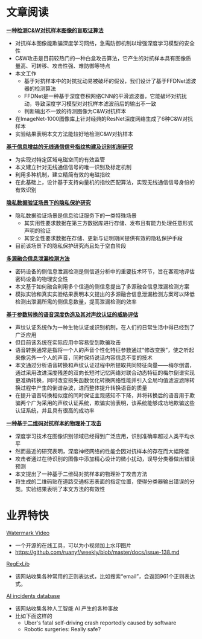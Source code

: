 # 文章阅读

[**一种检测C&W对抗样本图像的盲取证算法**](http://jcs.iie.ac.cn/xxaqxb/ch/reader/view_abstract.aspx?file_no=20200601&flag=1)
* 对抗样本图像能欺骗深度学习网络，急需防御机制以增强深度学习模型的安全性
* C&W攻击是目前较热门的一种白盒攻击算法，它产生的对抗样本具有图像质量高、可转移、攻击性强、难防御等特点
* 本文工作
   * 基于对抗样本中的对抗扰动易被破坏的假设，我们设计了基于FFDNet滤波器的检测算法
   * FFDNet是一种基于深度卷积网络CNN的平滑滤波器，它能破坏对抗扰动，导致深度学习模型对对抗样本滤波前后的输出不一致
   * 判断输出不一致的待测图像为C&W对抗样本
* 在ImageNet-1000图像库上针对经典的ResNet深度网络生成了6种C&W对抗样本
* 实验结果表明本文方法能较好地检测C&W对抗样本


[**基于信息增益的无线通信信号指纹构建及识别机制研究**](http://jcs.iie.ac.cn/xxaqxb/ch/reader/view_abstract.aspx?file_no=20200602&flag=1)
* 为实现对特定区域电磁空间的有效监管
* 本文建立针对无线通信信号的唯一识别及标定机制
* 利用多种机制，建立精简有效的电磁指纹
* 在此基础上，设计基于支持向量机的指纹匹配算法，实现无线通信信号身份的有效识别


[**隐私数据验证场景下的隐私保护研究**](http://jcs.iie.ac.cn/xxaqxb/ch/reader/view_abstract.aspx?file_no=20200603&flag=1)
* 隐私数据验证场景是信息验证服务下的一类特殊场景
   * 其实用性要求数据在第三方数据库进行存储、发布且有能力处理任意形式声明的验证
   * 其安全性要求数据在存储、更新与证明期间提供有效的隐私保护手段
* 目前该场景下的隐私保护研究尚且处于空白阶段


[**多源融合信息泄漏检测方法**](http://jcs.iie.ac.cn/xxaqxb/ch/reader/view_abstract.aspx?file_no=20200604&flag=1)
* 密码设备的侧信息泄漏检测是侧信道分析中的重要技术环节，旨在客观地评估密码设备的物理安全性
* 本文基于如何融合利用多个信道的侧信息提出了多源融合信息泄漏检测方案
* 模拟实验和真实实验结果表明本文提出的多源融合信息泄漏检测方案可以降低检测出泄漏所需的侧信息数量，提高泄漏检测的效率


[**基于参数转换的语音深度伪造及其对声纹认证的威胁评估**](http://jcs.iie.ac.cn/xxaqxb/ch/reader/view_abstract.aspx?file_no=20200605&flag=1)
* 声纹认证系统作为一种生物认证或识别机制，在人们的日常生活中得已经到了广泛应用
* 但目前该系统在实际应用中容易受到欺骗攻击
* 语音转换通常是指将一个人的声音个性化特征参数通过“修改变换”，使之听起来像另外一个人的声音，同时保持说话内容信息不变的技术
* 本文通过分析语音转换和声纹认证过程中所提取共同特征向量——梅尔倒谱，通过采用改进深度残差的双向长短时记忆网络对联合动态特征的梅尔倒谱实现更准确转换，同时改变损失函数优化转换网络性能并引入全局均值滤波滤除转换过程中产生的倒谱杂波，进而整体提升转换语音的质量
* 在提升语音转换相似度的同时保证主观感知不下降，并将转换后的语音用于欺骗两个广为采用的声纹认证系统，欺骗实验表明，该系统能够成功地欺骗这些认证系统，并且具有很高的成功率


[**一种基于二维码对抗样本的物理补丁攻击**](http://jcs.iie.ac.cn/xxaqxb/ch/reader/view_abstract.aspx?file_no=20200607&flag=1)
* 深度学习技术在图像识别领域已经得到广泛应用，识别准确率超过人类平均水平
* 然而最近的研究表明，深度神经网络的性能会因对抗样本的存在而大幅降低
* 攻击者通过在待识别的图像中添加精心设计的微小扰动，误导分类器做出错误预测
* 本文提出了一种基于二维码对抗样本的物理补丁攻击方法
* 将生成的二维码贴在道路交通标志表面的指定位置，使得分类器输出错误的分类。实验结果表明了本文方法的有效性

# 业界特快

[Watermark Video](https://shotstack.io/demo/watermarker/)
* 一个开源的在线工具，可以为小视频加上水印图片
* https://github.com/ruanyf/weekly/blob/master/docs/issue-138.md


[RegExLib](https://regexlib.com/?AspxAutoDetectCookieSupport=1)
* 该网站收集各种常用的正则表达式，比如搜索“email”，会返回961个正则表达式。

[AI incidents database](https://incidentdatabase.ai/summaries/incidents)
* 该网站收集各种人工智能 AI 产生的各种事故
* 比如下面这样的
   * Uber's fatal self-driving crash reportedly caused by software
   * Robotic surgeries: Really safe?

